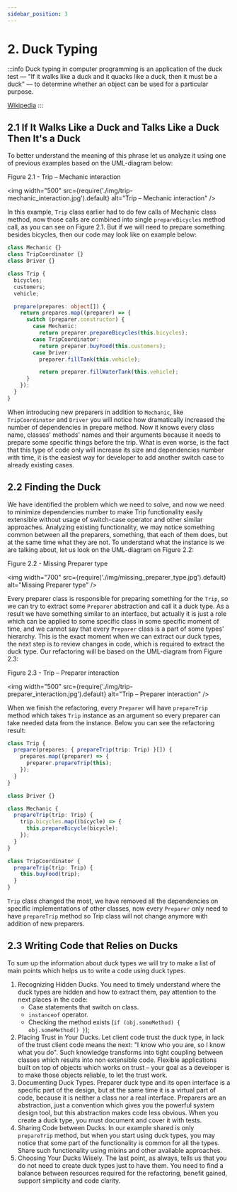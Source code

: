 ```yaml
---
sidebar_position: 3
---
```


# 2. Duck Typing

:::info
Duck typing in computer programming is an application of the duck test — "If it walks like a duck and it quacks like a duck, then it must be a duck" — to determine whether an object can be used for a particular purpose.

[Wikipedia](https://en.wikipedia.org/wiki/Duck_typing)
:::

## 2.1 If It Walks Like a Duck and Talks Like a Duck Then It's a Duck

To better understand the meaning of this phrase let us analyze it using one of previous examples based on the UML-diagram below: 

Figure 2.1 - Trip – Mechanic interaction

<img
    width="500"
    src={require('./img/trip-mechanic_interaction.jpg').default}
    alt="Trip – Mechanic interaction"
/>

In this example, `Trip` class earlier had to do few calls of Mechanic class method, now those calls are combined into single `prepareBicycles` method call, as you can see on Figure 2.1. But if we will need to prepare something besides bicycles, then our code may look like on example below:

```ts title="Listing 2.1"
class Mechanic {}
class TripCoordinator {}
class Driver {}

class Trip {
  bicycles;
  customers;
  vehicle;

  prepare(prepares: object[]) {
    return prepares.map((preparer) => {
      switch (preparer.constructor) {
        case Mechanic:
          return preparer.prepareBicycles(this.bicycles);
        case TripCoordinator:
          return preparer.buyFood(this.customers);
        case Driver:
          preparer.fillTank(this.vehicle);

          return preparer.fillWaterTank(this.vehicle);
      }
    });
  }
}
```

When introducing new preparers in addition to `Mechanic`, like `TripCoordinator` and `Driver` you will notice how dramatically increased the number of dependencies in prepare method. Now it knows every class name, classes' methods' names and their arguments because it needs to prepare some specific things before the trip. What is even worse, is the fact that this type of code only will increase its size and dependencies number with time, it is the easiest way for developer to add another switch case to already existing cases.

## 2.2 Finding the Duck

We have identified the problem which we need to solve, and now we need to minimize dependencies number to make Trip functionality easily extensible without usage of switch-case operator and other similar approaches. Analyzing existing functionality, we may notice something common between all the preparers, something, that each of them does, but at the same time what they are not. To understand what the instance is we are talking about, let us look on the UML-diagram on Figure 2.2:

Figure 2.2 - Missing Preparer type

<img
    width="700"
    src={require('./img/missing_preparer_type.jpg').default}
    alt="Missing Preparer type"
/>

Every preparer class is responsible for preparing something for the `Trip`, so we can try to extract some `Preparer` abstraction and call it a duck type. As a result we have something similar to an interface, but actually it is just a role which can be applied to some specific class in some specific moment of time, and we cannot say that every `Preparer` class is a part of some types' hierarchy. This is the exact moment when we can extract our duck types, the next step is to review changes in code, which is required to extract the duck type. Our refactoring will be based on the UML-diagram from Figure 2.3:

Figure 2.3 - Trip – Preparer interaction

<img
    width="500"
    src={require('./img/trip-preparer_interaction.jpg').default}
    alt="Trip – Preparer interaction"
/>

When we finish the refactoring, every `Preparer` will have `prepareTrip` method which takes `Trip` instance as an argument so every preparer can take needed data from the instance. Below you can see the refactoring result:

```ts title="Listing 2.2"
class Trip {
  prepare(prepares: { prepareTrip(trip: Trip) }[]) {
    prepares.map((preparer) => {
      preparer.prepareTrip(this);
    });
  }
}

class Driver {}

class Mechanic {
  prepareTrip(trip: Trip) {
    trip.bicycles.map((bicycle) => {
      this.prepareBicycle(bicycle);
    });
  }
}

class TripCoordinator {
  prepareTrip(trip: Trip) {
    this.buyFood(trip);
  }
}
```

`Trip` class changed the most, we have removed all the dependencies on specific implementations of other classes, now every `Preparer` only need to have `prepareTrip` method so Trip class will not change anymore with addition of new preparers.

## 2.3 Writing Code that Relies on Ducks

To sum up the information about duck types we will try to make a list of main points which helps us to write a code using duck types.
1. Recognizing Hidden Ducks. You need to timely understand where the duck types are hidden and how to extract them, pay attention to the next places in the code:
   - Case statements that switch on class.
   - `instanceof` operator.
   - Checking the method exists (`if (obj.someMethod) { obj.someMethod() }`);
2. Placing Trust in Your Ducks. Let client code trust the duck type, in lack of the trust client code means the next: "I know who you are, so I know what you do". Such knowledge transforms into tight coupling between classes which results into non extensible code. Flexible applications built on top of objects which works on trust – your goal as a developer is to make those objects reliable, to let the trust work.
3. Documenting Duck Types. Preparer duck type and its open interface is a specific part of the design, but at the same time it is a virtual part of code, because it is neither a class nor a real interface. Preparers are an abstraction, just a convention which gives you the powerful system design tool, but this abstraction makes code less obvious. When you create a duck type, you must document and cover it with tests.
4. Sharing Code between Ducks. In our example shared is only `prepareTrip` method, but when you start using duck types, you may notice that some part of the functionality is common for all the types. Share such functionality using mixins and other available approaches.
5. Choosing Your Ducks Wisely. The last point, as always, tells us that you do not need to create duck types just to have them. You need to find a balance between resources required for the refactoring, benefit gained, support simplicity and code clarity.
